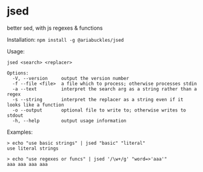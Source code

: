 # jsed
better sed, with js regexes &amp; functions

Installation: `npm install -g @ariabuckles/jsed`

Usage:

```
jsed <search> <replacer>

Options:
  -V, --version     output the version number
  -f --file <file>  a file which to process; otherwise processes stdin
  -a --text         interpret the search arg as a string rather than a regex
  -s --string       interpret the replacer as a string even if it looks like a function
  -o --output       optional file to write to; otherwise writes to stdout
  -h, --help        output usage information
```

Examples:

```
> echo "use basic strings" | jsed "basic" "literal"
use literal strings
```

```
> echo "use regexes or funcs" | jsed '/\w+/g' "word=>'aaa'"
aaa aaa aaa aaa
```
